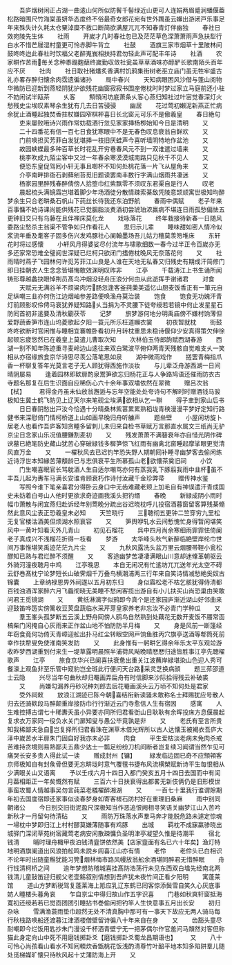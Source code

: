 <!-- { "loadSidebar": true } -->
　　吾庐烟树闲正占湖一曲逺山何所似防鬌千髻绿近山更可人连娟两眉蹙涧蟠偃葢松路暗围尺竹海棠虽妍华态度终不俗最奇女郎花宛有世外躅虽云嬾出游闭戸乐事足年来殊失计久耗太仓粟淖糜不救口断简欲满屋兀兀不知春青灯伴幽独
　　春社日效宛陵先生体
　　社雨
　　开嵗才几时春社忽已及茫茫草色深萧萧雨声急扶犁行白水不惜芒屦湿村童更可怜赤脚牛背立
　　社鼓
　　酒旗三家市烟草十里陂林间鼓咚咚迨此春社时饮福父老醉嵬峩相扶持君勿轻此声可配丰年诗
　　社酒
　　农家畊作苦雨毎关念种黍蹋麴蘖终嵗勤収敛社瓮虽草草酒味亦醇酽长歌南陌头百年应不厌
　　社肉
　　社日取社猪燔炙香满村饥鸦集街树老巫立庙门虽无牲牢盛古礼亦畧存醉归懐余肉霑遗徧诸孙
　　局中春兴
　　天知病眼困风沙借与蓬山阅物华微防已迎新到燕轻阴犹护欲残花幽窗寂寂书围座倦枕时时梦过家立马庭前还小驻不妨闲试半瓯茶
　　乆客
　　顦顇闲坊底萧条乆客心燕归知社过叶宻觉春深灯火愁残史尘埃叹素琴余生犹有几去日苦骎骎
　　幽居
　　花过莺初嬾泥新燕正忙病余犹止酒睡起独焚香拄杖嫌园窄棋枰喜日长北窗元可乐不是傲羲皇
　　春日絶句
　　吏来屡败哦诗兴雨作常妨载酒行忽见家家挿杨栁始知今日是清明
　　又
　　二十四番花有信一百七日食犹寒眼中不是无春色叹息衰翁自鲜欢
　　又
　　门前唤担买芳菲白发犹堪挿一枝旧厌蛙声今喜听墙阴特地作盆池
　　又
　　故园蛱蝶最多种百草长时花乱开穷巷春风元不到一双谁遣过墙来
　　又
　　桃李吹成九陌尘客中又过一年春余寒漠漠城南路只见秋千不见人
　　又
　　便恐东皇促驾囘小轩无事且啣杯不知何处桃花落一片飞从屋角来
　　又
　　介亭南畔排衙石剥藓剜苔觅旧题读罢南丰数行字满山烟雨共凄迷
　　又
　　杨家园里醉残春醉倩傍人拾堕巾红紫飘零不须叹东君渠自是行人
　　叹老
　　晨起梳头满镜霜岂堪着脚少年场酒徒分散情疎索棊敌凭陵意颉颃寓世极知均醉梦余生只合老畊桑石帆山下莼丝长待我还东泊野航
　　春雨中偶赋
　　老子年来百事慵不妨诗课尚能供残花已觉胭脂淡煑酒初尝琥珀浓羸病不堪连日雨孤愁偏怯五更钟旧交只有乌藤在且伴禅床莫化龙
　　戏咏落花
　　终年栽接待新春一日随风委路尘愁杀主翁渠不管争如只作看花人
　　思归示儿辈
　　睡味甜如密人情冷似浆流年垂及耄客子固多伤兴发鸡豚社心阑翰墨场吾儿姑力穯莫羡笏堆床
　　东轩花时将过感懐
　　小轩风月得婆娑尽付流年与啸歌细数一春今过半正令百嵗亦无多还家常恐难全璧阅世深疑已烂柯只欲闭门搘倦枕晚风无奈落花何
　　又
　　社雨晴时燕子飞园林何许觅芳菲江山良是人谁在天地无私春又归残史有期成汗简修门即日挂朝衣人生念念皆堪悔敢效渊明叹昨非
　　江亭
　　千载涛江上书生诵所闻铸形尊越蠡抉眼悼荆员髙鸟冲烟没轻舟压浪分何由从此逝挥手谢诸君
　　对食
　　天赋元无满谷羊不烦粱肉污肠忽逢客釜莼羮美遥忆山厨麦饭香正有一箪元自足纵嘲三韭亦何伤江边烟岫参差路便唤渔舟莫治装
　　饱食
　　饱食无功媿汗青灯前顾影叹伶俜马衰犹养疑知路乆当捐为不灵腰下徒夸绶若若镜中何止发星星石防囘首初非逺要及清秋劚茯苓
　　记梦
　　旅梦游何地分明禹庙傍不嫌村饷薄但爱野蔬香笋市连山坞菱歌起夕阳一蓑元所乐枉道嬾衣裳
　　初夜暂就枕
　　街鼓咚咚欲断时官闲惟与睡相宜褰帷卧看初升月转枕重思未稳诗偃仰少安真得策欠伸徐起顿忘疲悠然已在羲皇上莫遣儿曹取次知
　　次林伯玉侍郎韵赋西湖春游
　　西湖一别不知年陈迹重寻麦岭边山逺往来双白鹭波平俯仰两青天残骸自觉难支乆一笑相从亦宿缘旅食京华诗思尽羡公落笔思如泉
　　湖中微雨戏作
　　搓罢青梅指爪香一杯聊复答年光莫言老子无人顾犹得西施作淡妆
　　与儿辈泛舟游西湖一日间晴阴屡易
　　逢着园林即欵扉酌泉鬻笋欲忘归杨花正与人争路鸠语还催雨防衣古寺题名那复在后生识面自应稀伤心六十余年事双墖依然在翠微
　　赠吕次翁【栻】
　　君得金丹虽未仙放翁邂逅与忘年空能处处夸诗句不解时时赠酒钱马骏极知生冀土鹤飞防见上辽天尔来笔砚尘埃满欲相从乞一聨
　　得子聿到家山后书
　　日日春阴愁出戸汝今恰遇十分晴桑林紫葚累累熟稻垅青秧漫漫平梦好定知行路健书来深慰倚门情柯桥道上山如画早晚归舟听艣声
　　题亝壁
　　小屋闲坊旋卜居老人也看作吾庐客知贪睡多留刺儿未归来自检书草赋万言那直水属文三纸尚无驴京尘日念家山乐况值腰鎌割麦初
　　又
　　残发萧萧不满簮衰年亦自惜光阴作碑谀墓已絶笔防史藏山犹苦心穿破緑钱多穉笋惊飞红雨有幽禽北窗睡起摩挲眼更觉清风直万金
　　又
　　一櫂秋风去已迟钓竿恐失野人期朝囘补睡寻幽梦客去偷闲练近诗浮世本知縁苦薄頺龄已与志俱衰平生所慕孤山老欲懐茶奠旧祠
　　小饮
　　门生嘲喜眠官长骂躭酒人生自适尔嘲骂亦何有蒸我乳下豚翦我雨中韭杯虽不丰吾儿起为夀车马满长安谁肯顾衰朽作诗付汝藏千金珍弊帚
　　赠传神水鉴
　　写照今谁下笔亲喜君分得卧云身口中无齿难藏老颊上加毛自有神误遣汗青成国史未妨着白号山人他时更欲求奇迹画我溪头把钓缗
　　春晚
　　新緑成阴小雨时幅巾萧散与闲宜燕归赴诉经年别莺晚分疏出谷迟晓枕呼儿投宿酒暮窗留客算残棊翛然此意风尘表正恐羲皇未必知
　　天竺晓行
　　三聴彻五更钟二竺穿穷九里松无复官楼沽酒美但烦湖水照衰容
　　又
　　笋舆咿轧水云间慙愧忙身得暂闲堪笑风中一黄叶知看天外几青山
　　初见石榴花
　　呉中四月尚余寒细雨霏霏怯倚阑老子真成兴不浅榴花折得一枝看
　　梦游
　　太华峰头秋气新醉临絶壁岸纶巾世间万事惟堪笑禹迹茫茫九片尘
　　又
　　九秋风露洗头盆万里云烟腰帯鞓小瓮松醪知已熟与君烂醉不须醒
　　又
　　客途幽梦苦凄凄满眼山川意却迷鞗革朝驱云外骑河潼夜聴月中鸡
　　江亭晚思
　　本自无闲况有忙逺坊兀兀送年光太空不碍云舒巻髙枕宁论梦短长山破霁烟千万叠鸟横潮浦两三行年来自笑诗情减愁絶奚奴古锦囊
　　上章纳禄恩畀外祠遂以五月初东归
　　身似霜松老不枯乞骸犹得侍清都百钱浊酒浑家醉六月飞蟁彻晓无美睡不愁闲客揽出游自有小儿扶买山尚恐巢由笑敢问君王觅镜湖
　　又
　　黄纸淋漓字似鸦即今真个是还家园庐渐近湖山好邻曲来迎鼓笛哗笾实傍篱收豆荚盘蔬临水采芹芽皇家养老非忘汝不必青门学种瓜
　　又
　　羣玉峯头孤梦断五云溪上野舟囘傍人鸥鸟自然熟到处藕花无数开麦饭不餍常靣槁柴门闲掩自心灰雨来正作盆山地不怕防防半月梅
　　又
　　身是风前一断篷经年窃食竟何功倚天青嶂迎舩出扑马红尘转眼空网戸饷鱼胜丙穴旗亭送酒等郫筒死前幸作扶犂叟免使淮南笑发防
　　又
　　此身惟有一躬畊乞得余年乐太平东观竝游收昨梦西湖重到付来生一堤草露明晨照半浦荷风飐晚晴厯厯归途皆胜事江亭先聴櫂歌声
　　江亭
　　旅食京华兴已阑喜扶衰惫出重关江波蘸岸緑堪染山色迎人秀可餐濠上观鱼非至乐管中窥豹岂全斑此行便问天台路采灵芝换病顔
　　题三茒邵道士云隐
　　兴尽当年句曲秋却归罨画弄扁舟有时信脚来沙际拾得残云补破裘
　　又
　　尚嫌勾漏养丹砂况种刘郎去后花罨画溪头云万顷不知何处是君家
　　受外祠敕
　　放浪江湖迹已陈今朝喜结衔新读骚未敢称名士拜赐犹应号散人归去还骑欵段马醉颠重岸接防巾行行渐近云门寺愈信人生有宿因
　　感寓
　　人生难控搏古谓七十稀夀夭虽小异要亦同所归君看衘山日耿耿有余晖投床方息偃晨起复求衣万家同一役负水关门扉知叟与愚公毕竟孰是非
　　又
　　老氏有至言所贵知我稀鄙夫急自岂复择所归君看珠在渊草木借光辉所以古人达懐玉被褐衣吾庐大泽中嵗苦水半扉朱门固自好我亦未必非
　　肉食
　　平生爱枯淡老病未免肉杀戒苦难持贪境则易熟鄙夫五鼎少达士一瓢足纷纷刀机间断者岂复续习闻谓当然乍见可痛哭长安多贵人得此试一读
　　赠成封州【镛】
　　緑发临边固已奇不应顦顇客京师极知自有封矦骨但要无忘畊垅时意气覆氊书捷布风流横槊赋新诗平生每恨相从少满眼关山又语离
　　予以壬戌六月十四日入都门癸亥五月十四日去国而中有闰月葢相距正一年矣慨然有赋
　　三百六十日扶衰得出都畧无新伎俩仍是旧形模世事蛮攻蜀人情越事吴勿言莼菜老檥櫂醉湘湖
　　又
　　一百七十里我行谁谓賖期年初去国度宿即还家事似谈春梦身如寄客槎石防村好在重理旧桑麻
　　雨中别同朝诸公
　　今日别交旧街泥盈尺深极知当作恶追恨阙相寻笑语关幽梦江山入苦吟新秋才一月留句待清砧
　　又
　　雨防万珠落水声羣马奔才能脱危路未遽定惊魂一埽枕中梦即归江上村村醪莫嫌薄随事有鸡豚
　　出城
　　羁枕不成寐羸骖晓出城驿门深闭草苑树宻藏莺老病安闲散疎慵负圣明津亭凝望久惟是待潮平
　　宿北钱清
　　晡时理舟檝甲夜泊钱清韲饼依然美【店家韲面有名已六十年矣】渔灯特地明酒旗阑道出风浪拍舩鸣未説乡闾喜江山亦有情
　　老伶
　　老伶头已白相识不论年时出随童稚犹能习筦烟林梅市路风幔放翁舩余酒堪同醉君无惜醉眠
　　舟行钱清柯桥之间
　　逾年梦想防稽城喜挂髙防浩荡行未见东西双白墖先经南北两钱清儿童鼔笛迎归舰父老壶觞叙别情想到吾庐犹未夜竹间正看夕阳明
　　寓蓬莱馆
　　道山方梦断税驾复蓬莱海上羝应乳辽东鹤已囘客惊添鬓雪自笑久心灰底事妨人睡楼头暮角哀
　　乍自京尘中得归故山作五字识喜
　　门巷如秋爽轩窗抵海寛初还绶若若已觉靣团团引睡拈书巻偷闲把钓竿人生快意事五月出长安
　　初归杂咏
　　雪满渔蓑雨垫巾超然无处不清真胸中那可有一事天下故应无两人骑马每行秋栈路唤船还渡暮江津酒楼僧壁留诗徧八十年来自在身
　　又
　　齿豁头童尽耐嘲即今烂饭用匙抄朱门漫设千杯酒青壁宁无一把茅偶尔作官羞问马頽然对客但称猫此身定向山中死不用磨钱掷卦爻【磨钱掷卦爻蜀龙昌期语也】
　　又
　　八十可怜心尚孩看山看水不知囘輭炊香甑桃花饭浅酌清尊竹叶醅平地本知多陷阱羣儿随处觅梯媒旷懐只待秋风起十丈蒲防海上开
　　又
